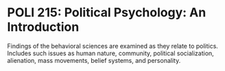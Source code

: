 # POLI 215: Political Psychology: An Introduction

Findings of the behavioral sciences are examined as they relate to politics. Includes such issues as human nature, community, political socialization, alienation, mass movements, belief systems, and personality.